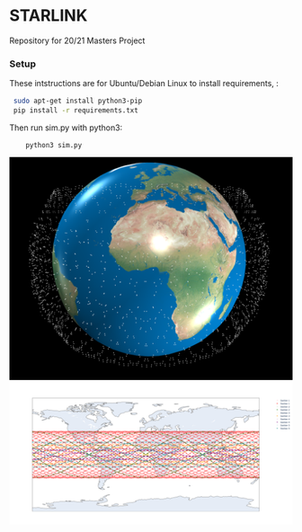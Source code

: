# STARLINK
Repository for 20/21 Masters Project


 ### Setup

 These intstructions are for Ubuntu/Debian Linux to install requirements, :

```bash
 sudo apt-get install python3-pip
 pip install -r requirements.txt
```

Then run sim.py with python3:

        python3 sim.py

![](./current.png)
<img src="./groundtrack.png" alt="10" style="zoom:120%;" />